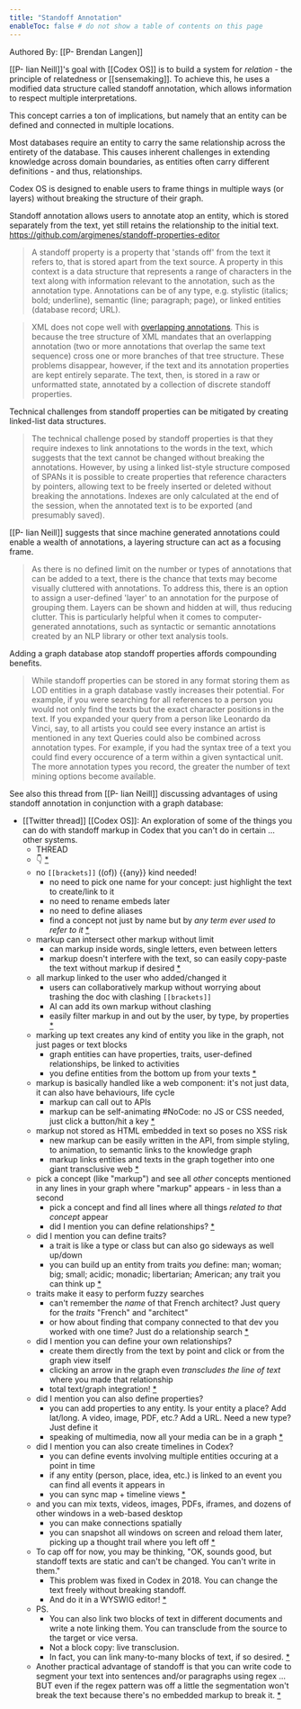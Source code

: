 ```yaml
---
title: "Standoff Annotation"
enableToc: false # do not show a table of contents on this page
---
```

Authored By: [[P- Brendan Langen]]

[[P- Iian Neill]]'s goal with [[Codex OS]] is to build a system for *relation* - the principle of relatedness or [[sensemaking]]. To achieve this, he uses a modified data structure called standoff annotation, which allows information to respect multiple interpretations. 

This concept carries a ton of implications, but namely that an entity can be defined and connected in multiple locations.

Most databases require an entity to carry the same relationship across the entirety of the database. This causes inherent challenges in extending knowledge across domain boundaries, as entities often carry different definitions - and thus, relationships. 

Codex OS is designed to enable users to frame things in multiple ways (or layers) without breaking the structure of their graph. 

Standoff annotation allows users to annotate atop an entity, which is stored separately from the text, yet still retains the relationship to the initial text.
https://github.com/argimenes/standoff-properties-editor

> A standoff property is a property that 'stands off' from the text it refers to, that is stored apart from the text source.
> A property in this context is a data structure that represents a range of characters in the text along with information relevant to the annotation, such as the annotation type. Annotations can be of any type, e.g. stylistic (italics; bold; underline), semantic (line; paragraph; page), or linked entities (database record; URL).

> XML does not cope well with [overlapping annotations](https://en.wikipedia.org/wiki/Overlapping_markup). This is because the tree structure of XML mandates that an overlapping annotation (two or more annotations that overlap the same text sequence) cross one or more branches of that tree structure.
> These problems disappear, however, if the text and its annotation properties are kept entirely separate. The text, then, is stored in a raw or unformatted state, annotated by a collection of discrete standoff properties.

Technical challenges from standoff properties can be mitigated by creating linked-list data structures.

> The technical challenge posed by standoff properties is that they require indexes to link annotations to the words in the text, which suggests that the text cannot be changed without breaking the annotations. However, by using a linked list-style structure composed of SPANs it is possible to create properties that reference characters by pointers, allowing text to be freely inserted or deleted without breaking the annotations. Indexes are only calculated at the end of the session, when the annotated text is to be exported (and presumably saved).

[[P- Iian Neill]] suggests that since machine generated annotations could enable a wealth of annotations, a layering structure can act as a focusing frame. 

> As there is no defined limit on the number or types of annotations that can be added to a text, there is the chance that texts may become visually cluttered with annotations. To address this, there is an option to assign a user-defined 'layer' to an annotation for the purpose of grouping them. Layers can be shown and hidden at will, thus reducing clutter. This is particularly helpful when it comes to computer-generated annotations, such as syntactic or semantic annotations created by an NLP library or other text analysis tools.

Adding a graph database atop standoff properties affords compounding benefits.

> While standoff properties can be stored in any format storing them as LOD entities in a graph database vastly increases their potential. For example, if you were searching for all references to a person you would not only find the texts but the exact character positions in the text. If you expanded your query from a person like Leonardo da Vinci, say, to all artists you could see every instance an artist is mentioned in any text
> Queries could also be combined across annotation types. For example, if you had the syntax tree of a text you could find every occurence of a term within a given syntactical unit. The more annotation types you record, the greater the number of text mining options become available.

See also this thread from [[P- Iian Neill]] discussing advantages of using standoff annotation in conjunction with a graph database:

- [[Twitter thread]] [[Codex OS]]: An exploration of some of the things you can do with standoff markup in Codex that you can't do in certain ... other systems.
    - THREAD
    - 👇 [*](https://twitter.com/codexeditor/status/1302585628178051075)
  - no `[[brackets]]` ((of)) {{any}} kind needed!
    - no need to pick one name for your concept: just highlight the text to create/link to it
    - no need to rename embeds later
    - no need to define aliases
    - find a concept not just by name but by *any term ever used to refer to it* [*](https://twitter.com/codexeditor/status/1302585629922877443)
  - markup can intersect other markup without limit
    - can markup inside words, single letters, even between letters
    - markup doesn't interfere with the text, so can easily copy-paste the text without markup if desired [*](https://twitter.com/codexeditor/status/1302585631780958216)
  - all markup linked to the user who added/changed it
    - users can collaboratively markup without worrying about trashing the doc with clashing `[[brackets]]`
    - AI can add its own markup without clashing
    - easily filter markup in and out by the user, by type, by properties [*](https://twitter.com/codexeditor/status/1302585633546747905)
  - marking up text creates any kind of entity you like in the graph, not just pages or text blocks
    - graph entities can have properties, traits, user-defined relationships, be linked to activities
    - you define entities from the bottom up from your texts [*](https://twitter.com/codexeditor/status/1302585635421564928)
  - markup is basically handled like a web component: it's not just data, it can also have behaviours, life cycle
    - markup can call out to APIs
    - markup can be self-animating #NoCode: no JS or CSS needed, just click a button/hit a key [*](https://twitter.com/codexeditor/status/1302588233310588930)
  - markup not stored as HTML embedded in text so poses no XSS risk
    - new markup can be easily written in the API, from simple styling, to animation, to semantic links to the knowledge graph
    - markup links entities and texts in the graph together into one giant transclusive web [*](https://twitter.com/codexeditor/status/1302588235613310979)
  - pick a concept (like "markup") and see all *other* concepts mentioned in any lines in your graph where "markup" appears - in less than a second
    - pick a concept and find all lines where all things *related to that concept* appear
    - did I mention you can define relationships? [*](https://twitter.com/codexeditor/status/1302591073919795200)
  - did I mention you can define traits?
    - a trait is like a type or class but can also go sideways as well up/down
    - you can build up an entity from traits *you* define: man; woman; big; small; acidic; monadic; libertarian; American; any trait you can think up [*](https://twitter.com/codexeditor/status/1302595687503159297)
  - traits make it easy to perform fuzzy searches
    - can't remember the *name* of that French architect? Just query for the *traits* "French" and "architect"
    - or how about finding that company connected to that dev you worked with one time? Just do a relationship search [*](https://twitter.com/codexeditor/status/1302595689428299777)
  - did I mention you can define your own relationships?
    - create them directly from the text by point and click or from the graph view itself
    - clicking an arrow in the graph even *transcludes the line of text* where you made that relationship
    - total text/graph integration! [*](https://twitter.com/codexeditor/status/1302595691173224456)
  - did I mention you can also define properties?
    - you can add properties to any entity. Is your entity a place? Add lat/long. A video, image, PDF, etc.? Add a URL. Need a new type? Just define it
    - speaking of multimedia, now all your media can be in a graph [*](https://twitter.com/codexeditor/status/1302598731041177606)
  - did I mention you can also create timelines in Codex?
    - you can define events involving multiple entities occuring at a point in time
    - if any entity (person, place, idea, etc.) is linked to an event you can find all events it appears in
    - you can sync map + timeline views [*](https://twitter.com/codexeditor/status/1302600578116190210)
  - and you can mix texts, videos, images, PDFs, iframes, and dozens of other windows in a web-based desktop
    - you can make connections spatially
    - you can snapshot all windows on screen and reload them later, picking up a thought trail where you left off [*](https://twitter.com/codexeditor/status/1302610597184299010)
  - To cap off for now, you may be thinking, "OK, sounds good, but standoff texts are static and can't be changed. You can't write in them."
    - This problem was fixed in Codex in 2018. You can change the text freely without breaking standoff.
    - And do it in a WYSWIG editor! [*](https://twitter.com/codexeditor/status/1302616066774896640)
  - PS.
    - You can also link two blocks of text in different documents and write a note linking them. You can transclude from the source to the target or vice versa.
    - Not a block copy: live transclusion.
    - In fact, you can link many-to-many blocks of text, if so desired. [*](https://twitter.com/codexeditor/status/1302617530976989184)
  - Another practical advantage of standoff is that you can write code to segment your text into sentences and/or paragraphs using regex ... BUT even if the regex pattern was off a little the segmentation won't break the text because there's no embedded markup to break it. [*](https://twitter.com/codexeditor/status/1309593731310301184)
